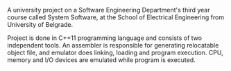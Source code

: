 A university project on a Software Engineering Department's third year course called System Software, at the School of Electrical Engineering from University of Belgrade. 

Project is done in C++11 programming language and consists of two independent tools. 
An assembler is responsible for generating relocatable object file, and emulator does linking, loading and program execution. CPU, memory and I/O devices are emulated while program is executed.
